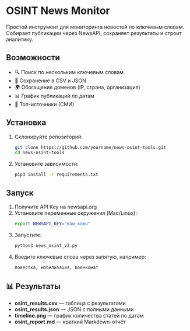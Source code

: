 # OSINT News Monitor

Простой инструмент для мониторинга новостей по ключевым словам.  
Собирает публикации через NewsAPI, сохраняет результаты и строит аналитику.

## Возможности
- 🔍 Поиск по нескольким ключевым словам
- 📄 Сохранение в CSV и JSON
- 🌍 Обогащение доменов (IP, страна, организация)
- 📊 График публикаций по датам
- 📰 Топ-источники (СМИ)

## Установка
1. Склонируйте репозиторий:
   ```bash
   git clone https://github.com/yourname/news-osint-tools.git
   cd news-osint-tools
2. Установите зависимости:
   ```bash
   pip3 install -r requirements.txt

## Запуск
1. Получите API Key на newsapi.org
2. Установите переменные окружения (Mac/Linux):
   ```bash
   export NEWSAPI_KEY="ваш_ключ"
3. Запустите:
   ```bash
   python3 news_osint_v3.py
5. Введите ключевые слова через запятую, например:
   ```bash
   повестка, мобилизация, военкомат

## 📊 Результаты

- **osint_results.csv** — таблица с результатами  
- **osint_results.json** — JSON с полными данными  
- **timeline.png** — график количества статей по датам  
- **osint_report.md** — краткий Markdown-отчёт  
